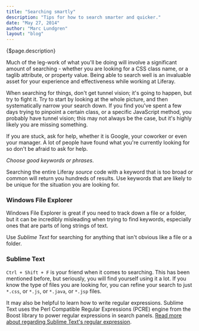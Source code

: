 ```yaml
---
title: "Searching smartly"
description: "Tips for how to search smarter and quicker."
date: "May 27, 2014"
author: "Marc Lundgren"
layout: "blog"
---
```


<article>

{$page.description}

Much of the leg-work of what you'll be doing will involve a significant amount of searching - whether you are looking for a CSS class name, or a taglib attribute, or property value. Being able to search well is an invaluable asset for your experience and effectiveness while working at Liferay.

When searching for things, don't get tunnel vision; it's going to happen, but try to fight it. Try to start by looking at the whole picture, and then systematically narrow your search down. If you find you've spent a few days trying to pinpoint a certain class, or a specific JavaScript method, you probably have tunnel vision; this may not always be the case, but it's highly likely you are missing something.

If you are stuck, ask for help, whether it is Google, your coworker or even your manager. A lot of people have found what you're currently looking for so don't be afraid to ask for help.

*Choose good keywords or phrases*.

Searching the entire Liferay *source* code with a keyword that is too broad or common will return you hundreds of results. Use keywords that are likely to be unique for the situation you are looking for.

### Windows File Explorer

Windows File Explorer is great if you need to track down a file or a folder, but it can be incredibly misleading when trying to find keywords, especially ones that are parts of long strings of text.

Use *Sublime Text* for searching for anything that isn't obvious like a file or a folder.

### Sublime Text

```Ctrl + Shift + F``` is your friend when it comes to searching. This has been mentioned before, but seriously, you will find yourself using it a lot. If you know the type of files you are looking for, you can refine your search to just ```*.css```, or ```*.js```, or ```*.java```, or ```*.jsp``` files.

It may also be helpful to learn how to write regular expressions. Sublime Text uses the Perl Compatible Regular Expressions (PCRE) engine from the Boost library to power regular expressions in search panels. [Read more about regarding Sublime Text's regular expression](http://docs.sublimetext.info/en/latest/search_and_replace/search_and_replace_overview.html).

</article>